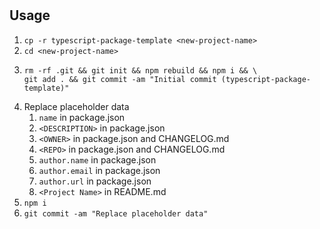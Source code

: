 # <Project Name>

## Usage

1. `cp -r typescript-package-template <new-project-name>`
2. `cd <new-project-name>`
3. ```
   rm -rf .git && git init && npm rebuild && npm i && \
   git add . && git commit -am "Initial commit (typescript-package-template)"
   ```
4. Replace placeholder data
   1. `name` in package.json
   2. `<DESCRIPTION>` in package.json
   3. `<OWNER>` in package.json and CHANGELOG.md
   4. `<REPO>` in package.json and CHANGELOG.md
   5. `author.name` in package.json
   6. `author.email` in package.json
   7. `author.url` in package.json
   8. `<Project Name>` in README.md
5. `npm i`
6. `git commit -am "Replace placeholder data"`
